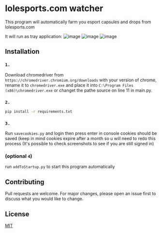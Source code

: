 # lolesports.com watcher

This program will automatically farm you esport capsules and drops from lolesports.com

It will run as tray application:
![image](https://user-images.githubusercontent.com/74879467/168254886-1825b9c9-baeb-43b3-b1d6-c1f828b4570a.png)
![image](https://user-images.githubusercontent.com/74879467/168254923-cd34f4d0-6c71-44c6-b447-07400c687d4a.png)
![image](https://user-images.githubusercontent.com/74879467/168254938-ca686835-b840-4053-bdc6-949abf264f4c.png)

## Installation

### `1.`

Download chromedriver from `https://chromedriver.chromium.org/downloads` with your version of chrome, rename it to `chromedriver.exe` and place it into `C:\Program Files (x86)\chromedriver.exe` or changet the pathe source on line 11 in main.py.

### `2.`

```bash
pip install -r requirements.txt
```

### `3.`

Run `savecookies.py` and login then press enter in console cookies should be saved (keep in mind cookies expire after a month so u will need to redo this process (It's possible to check screenshots to see if you are still signed in)

### (**optional** `4`)

run `addToStartup.py` to start this program automatically

## Contributing
Pull requests are welcome. For major changes, please open an issue first to discuss what you would like to change.

## License
[MIT](https://choosealicense.com/licenses/mit/)
